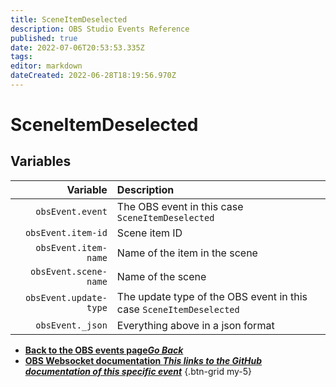 ```yaml
---
title: SceneItemDeselected
description: OBS Studio Events Reference
published: true
date: 2022-07-06T20:53:53.335Z
tags:
editor: markdown
dateCreated: 2022-06-28T18:19:56.970Z
---
```


# SceneItemDeselected

## Variables

| Variable | Description |
|---------:|:------------|
| `obsEvent.event` | The OBS event in this case `SceneItemDeselected`
| `obsEvent.item-id` | Scene item ID
| `obsEvent.item-name` | Name of the item in the scene
| `obsEvent.scene-name` | Name of the scene
| `obsEvent.update-type` | The update type of the OBS event in this case `SceneItemDeselected`
| `obsEvent._json` | Everything above in a json format

- [<i class="mdi mdi-chevron-left"></i>**Back to the OBS events page*Go Back***](/en/Broadcasters/OBS/Events)
- [<i class="mdi mdi-github"></i> **OBS Websocket documentation *This links to the GitHub documentation of this specific event***](https://github.com/obsproject/obs-websocket/blob/4.x-current/docs/generated/protocol.md#sceneitemdeselected)
{.btn-grid my-5}

